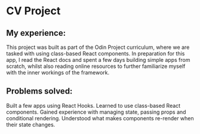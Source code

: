 # CV Project

## My experience:
This project was built as part of the Odin Project curriculum, where we are tasked with using class-based React components.
In preparation for this app, I read the React docs and spent a few days building simple apps from scratch, whilst also reading online resources to further familiarize myself with the inner workings of the framework.

## Problems solved:

Built a few apps using React Hooks.
Learned to use class-based React components.
Gained experience with managing state, passing props and conditional rendering.
Understood what makes components re-render when their state changes.
